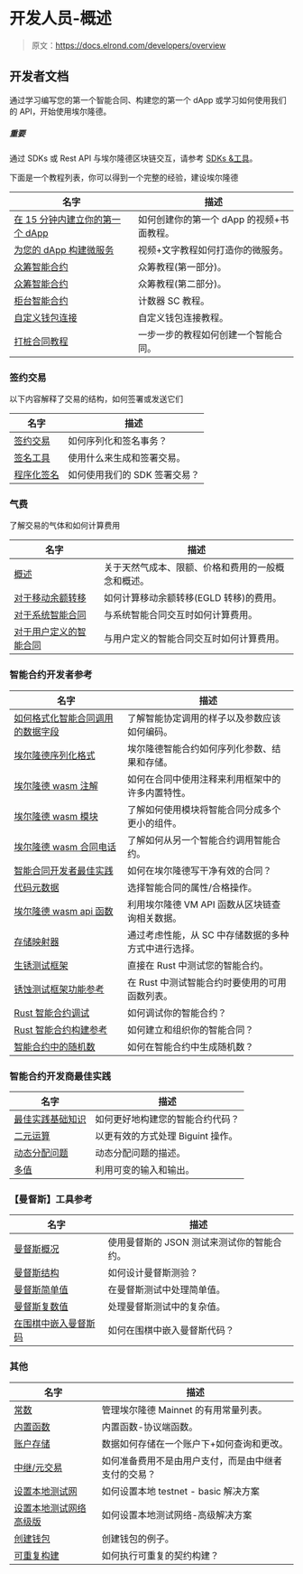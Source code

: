 # 开发人员-概述

> 原文：<https://docs.elrond.com/developers/overview>

 ## 开发者文档

通过学习编写您的第一个智能合同、构建您的第一个 dApp 或学习如何使用我们的 API，开始使用埃尔隆德。

##### 重要

通过 SDKs 或 Rest API 与埃尔隆德区块链交互，请参考 [SDKs &工具](/sdk-and-tools/overview)。

下面是一个教程列表，你可以得到一个完整的经验，建设埃尔隆德

| 名字 | 描述 |
| --- | --- |
| [在 15 分钟内建立你的第一个 dApp](/developers/tutorials/your-first-dapp) | 如何创建你的第一个 dApp 的视频+书面教程。 |
| [为您的 dApp 构建微服务](/developers/tutorials/your-first-microservice) | 视频+文字教程如何打造你的微服务。 |
| [众筹智能合约](/developers/tutorials/crowdfunding-p1) | 众筹教程(第一部分)。 |
| [众筹智能合约](/developers/tutorials/crowdfunding-p2) | 众筹教程(第二部分)。 |
| [柜台智能合约](/developers/tutorials/counter) | 计数器 SC 教程。 |
| [自定义钱包连接](/developers/tutorials/custom-wallet-connect) | 自定义钱包连接教程。 |
| [打桩合同教程](/developers/tutorials/staking-contract) | 一步一步的教程如何创建一个智能合同。 |

### 签约交易

以下内容解释了交易的结构，如何签署或发送它们

| 名字 | 描述 |
| --- | --- |
| [签约交易](/developers/signing-transactions/signing-transactions) | 如何序列化和签名事务？ |
| [签名工具](/developers/signing-transactions/tools-for-signing) | 使用什么来生成和签署交易。 |
| [程序化签名](/developers/signing-transactions/signing-programmatically) | 如何使用我们的 SDK 签署交易？ |

### 气费

了解交易的气体和如何计算费用

| 名字 | 描述 |
| --- | --- |
| [概述](/developers/gas-and-fees/overview) | 关于天然气成本、限额、价格和费用的一般概念和概述。 |
| [对于移动余额转移](/developers/gas-and-fees/egld-transfers) | 如何计算移动余额转移(EGLD 转移)的费用。 |
| [对于系统智能合同](/developers/gas-and-fees/system-smart-contracts) | 与系统智能合同交互时如何计算费用。 |
| [对于用户定义的智能合同](/developers/gas-and-fees/user-defined-smart-contracts) | 与用户定义的智能合同交互时如何计算费用。 |

### 智能合约开发者参考

| 名字 | 描述 |
| --- | --- |
| [如何格式化智能合同调用的数据字段](/developers/sc-calls-format) | 了解智能协定调用的样子以及参数应该如何编码。 |
| [埃尔隆德序列化格式](/developers/developer-reference/elrond-serialization-format) | 埃尔隆德智能合约如何序列化参数、结果和存储。 |
| [埃尔隆德 wasm 注解](/developers/developer-reference/elrond-wasm-annotations) | 如何在合同中使用注释来利用框架中的许多内置特性。 |
| [埃尔隆德 wasm 模块](/developers/developer-reference/elrond-wasm-modules) | 了解如何使用模块将智能合同分成多个更小的组件。 |
| [埃尔隆德 wasm 合同电话](/developers/developer-reference/elrond-wasm-contract-calls) | 了解如何从另一个智能合约调用智能合约。 |
| [智能合同开发者最佳实践](/developers/developer-reference/smart-contract-developer-best-practices) | 如何在埃尔隆德写干净有效的合同？ |
| [代码元数据](/developers/developer-reference/code-metadata) | 选择智能合同的属性/合格操作。 |
| [埃尔隆德 wasm api 函数](/developers/developer-reference/elrond-wasm-api-functions) | 利用埃尔隆德 VM API 函数从区块链查询相关数据。 |
| [存储映射器](/developers/developer-reference/storage-mappers) | 通过考虑性能，从 SC 中存储数据的多种方式中进行选择。 |
| [生锈测试框架](/developers/developer-reference/rust-testing-framework) | 直接在 Rust 中测试您的智能合约。 |
| [锈蚀测试框架功能参考](/developers/developer-reference/rust-testing-framework-functions-reference) | 在 Rust 中测试智能合约时要使用的可用函数列表。 |
| [Rust 智能合约调试](/developers/developer-reference/rust-smart-contract-debugging) | 如何调试你的智能合约？ |
| [Rust 智能合约构建参考](/developers/developer-reference/smart-contract-build-reference) | 如何建立和组织你的智能合同？ |
| [智能合约中的随机数](/developers/developer-reference/random-numbers-in-smart-contracts) | 如何在智能合约中生成随机数？ |

### 智能合约开发商最佳实践

| 名字 | 描述 |
| --- | --- |
| [最佳实践基础知识](/developers/best-practices/best-practices-basics) | 如何更好地构建您的智能合约代码？ |
| [二元运算](/developers/best-practices/biguint-operations) | 以更有效的方式处理 Biguint 操作。 |
| [动态分配问题](/developers/best-practices/the-dynamic-allocation-problem) | 动态分配问题的描述。 |
| [多值](/developers/best-practices/multi-values) | 利用可变的输入和输出。 |

### 【曼督斯】工具参考

| 名字 | 描述 |
| --- | --- |
| [曼督斯概况](/developers/mandos-reference/overview) | 使用曼督斯的 JSON 测试来测试你的智能合约。 |
| [曼督斯结构](/developers/mandos-reference/structure) | 如何设计曼督斯测验？ |
| [曼督斯简单值](/developers/mandos-reference/values-simple) | 在曼督斯测试中处理简单值。 |
| [曼督斯复数值](/developers/mandos-reference/values-complex) | 处理曼督斯测试中的复杂值。 |
| [在围棋中嵌入曼督斯码](/developers/mandos-reference/embed) | 如何在围棋中嵌入曼督斯代码？ |

### 其他

| 名字 | 描述 |
| --- | --- |
| [常数](/developers/constants) | 管理埃尔隆德 Mainnet 的有用常量列表。 |
| [内置函数](/developers/built-in-functions) | 内置函数-协议端函数。 |
| [账户存储](/developers/account-storage) | 数据如何存储在一个账户下+如何查询和更改。 |
| [中继/元交易](/developers/relayed-transactions) | 如何准备费用不是由用户支付，而是由中继者支付的交易？ |
| [设置本地测试网](/developers/setup-local-testnet) | 如何设置本地 testnet - basic 解决方案 |
| [设置本地测试网络高级版](/developers/setup-local-testnet-advanced) | 如何设置本地测试网络-高级解决方案 |
| [创建钱包](/developers/creating-wallets) | 创建钱包的例子。 |
| [可重复构建](/developers/reproducible-contract-builds) | 如何执行可重复的契约构建？ |